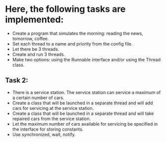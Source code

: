 # Here, the following tasks are implemented:
- Create a program that simulates the morning: reading the news, tomorrow, coffee.
- Set each thread to a name and priority from the config file.
- Let there be 3 threads.
- Create and run 3 threads.
- Make two options: using the Runnable interface and/or using the Thread class.

## Task 2:
- There is a service station. The service station can service a maximum of a certain number of cars.
- Create a class that will be launched in a separate thread and will add cars for servicing at the service station.
- Create a class that will be launched in a separate thread and will take repaired cars from the service station.
- Let the maximum number of cars available for servicing be specified in the interface for storing constants.
- Use synchronized, wait, notify.
